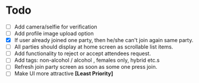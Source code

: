 # Todo
- [ ] Add camera/selfie for verification
- [ ] Add profile image upload option
- [X] If user already joined one party, then he/she can't join again same party.
- [ ] All parties should display at home screen as scrollable list items.
- [ ] Add functionality to reject or accept attendees request.
- [ ] Add tags: non-alcohol / alcohol , females only, hybrid etc.s
- [ ] Refresh join party screen as soon as some one press join.
- [ ] Make UI more attractive **[Least Priority]**
